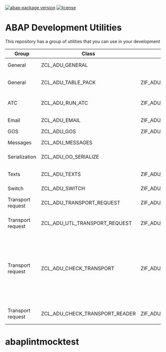 [![abap package version](https://img.shields.io/endpoint?url=https://shield.abap.space/version-shield-json/github/jrodriguez-rc/abap-dev-utilities/src/zcl_adu_apack.clas.abap/gc_version&label=version)](.apack-manifest.xml)
[![license](https://img.shields.io/github/license/jrodriguez-rc/abap-dev-utilities)](LICENSE)

# ABAP Development Utilities
This repository has a group of utilities that you can use in your development

| Group | Class | Interface | Description |
| ------ | ------ | ------ | ------ |
| General | ZCL_ADU_GENERAL |  | General utilities|
| General | ZCL_ADU_TABLE_PACK | ZIF_ADU_TABLE_PACK | Internal table packet selection |
| ATC | ZCL_ADU_RUN_ATC | ZIF_ADU_RUN_ATC | Can run ATC checks and get results |
| Email | ZCL_ADU_EMAIL | ZIF_ADU_EMAIL | e-mail utilities |
| GOS | ZCL_ADU_GOS | ZIF_ADU_GOS | GOS Utility |
| Messages | ZCL_ADU_MESSAGES |  | Messages handler |
| Serialization | ZCL_ADU_OO_SERIALIZE |  | Object serialization |
| Texts | ZCL_ADU_TEXTS | ZIF_ADU_TEXTS | Utilities for text processing |
| Switch | ZCL_ADU_SWITCH | ZIF_ADU_SWITCH | Check [Wiki](https://github.com/jrodriguez-rc/abap-dev-utilities/wiki/Switch) |
| Transport request | ZCL_ADU_TRANSPORT_REQUEST | ZIF_ADU_TRANSPORT_REQUEST | Transport request management |
| Transport request | ZCL_ADU_UTL_TRANSPORT_REQUEST | ZIF_ADU_UTL_TRANSPORT_REQUEST | Utilities for transport requests |
| Transport request | ZCL_ADU_CHECK_TRANSPORT | ZIF_ADU_CHECK_TRANSPORT | Execute different checks for a transport request. Based on Transport Check Report (See note [2475591](https://launchpad.support.sap.com/#/notes/2475591)) |
| Transport request | ZCL_ADU_CHECK_TRANSPORT_READER | ZIF_ADU_CHECK_TRANSPORT_READER | Read transport checks |
# abaplintmocktest

